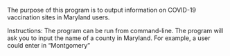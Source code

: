 The purpose of this program is to output information on COVID-19 vaccination sites in Maryland users. 

Instructions: The program can be run from command-line. The program will ask you to input the name of a county in Maryland. For example, a user could enter in “Montgomery”